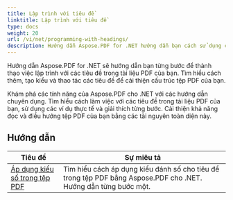 ```yaml
---
title: Lập trình với tiêu đề
linktitle: Lập trình với tiêu đề
type: docs
weight: 20
url: /vi/net/programming-with-headings/
description: Hướng dẫn Aspose.PDF for .NET hướng dẫn bạn cách sử dụng các tiêu đề để cải thiện cấu trúc tài liệu PDF của bạn.
---
```

Hướng dẫn Aspose.PDF for .NET sẽ hướng dẫn bạn từng bước để thành thạo việc lập trình với các tiêu đề trong tài liệu PDF của bạn. Tìm hiểu cách thêm, tạo kiểu và thao tác các tiêu đề để cải thiện cấu trúc tệp PDF của bạn.

Khám phá các tính năng của Aspose.PDF cho .NET với các hướng dẫn chuyên dụng. Tìm hiểu cách làm việc với các tiêu đề trong tài liệu PDF của bạn, sử dụng các ví dụ thực tế và giải thích từng bước. Cải thiện khả năng đọc và điều hướng tệp PDF của bạn bằng các tài nguyên toàn diện này.

## Hướng dẫn
| Tiêu đề | Sự miêu tả |
| --- | --- | 
| [Áp dụng kiểu số trong tệp PDF](./apply-number-style/) | Tìm hiểu cách áp dụng kiểu đánh số cho tiêu đề trong tệp PDF bằng Aspose.PDF cho .NET. Hướng dẫn từng bước một. |   